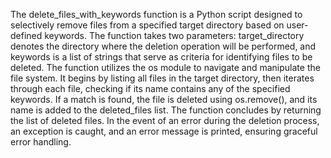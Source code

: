 
The delete_files_with_keywords function is a Python script designed to selectively remove files from 
a specified target directory based on user-defined keywords. The function takes two parameters: 
target_directory denotes the directory where the deletion operation will be performed, and keywords 
is a list of strings that serve as criteria for identifying files to be deleted. 
The function utilizes the os module to navigate and manipulate the file system. 
It begins by listing all files in the target directory, then iterates through each file, 
checking if its name contains any of the specified keywords. 
If a match is found, the file is deleted using os.remove(), and its name is added to the deleted_files list. 
The function concludes by returning the list of deleted files. 
In the event of an error during the deletion process, an exception is caught, 
and an error message is printed, ensuring graceful error handling.